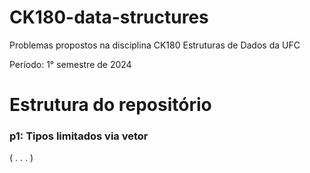 # CK180-data-structures
Problemas propostos na disciplina CK180 Estruturas de Dados da UFC

Período: 1° semestre de 2024

# Estrutura do repositório

### p1: Tipos limitados via vetor

( . . . )
